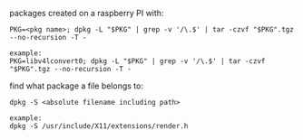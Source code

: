 packages created on a raspberry PI with:

```
PKG=<pkg name>; dpkg -L "$PKG" | grep -v '/\.$' | tar -czvf "$PKG".tgz --no-recursion -T -

example:
PKG=libv4lconvert0; dpkg -L "$PKG" | grep -v '/\.$' | tar -czvf "$PKG".tgz --no-recursion -T -
```

find what package a file belongs to:

```
dpkg -S <absolute filename including path>

example:
dpkg -S /usr/include/X11/extensions/render.h
```
